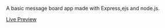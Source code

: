 <p>A basic message board app made with Express,ejs and node.js.</p>
<a href="https://mini-message-board-production-d995.up.railway.app/">Live Preview</a>
